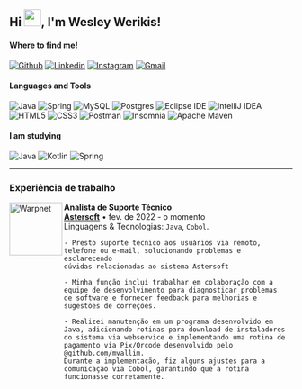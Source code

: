 ## Hi <img src="https://raw.githubusercontent.com/MartinHeinz/MartinHeinz/master/wave.gif" width="30px" style="max-width:100%;">, I'm Wesley Werikis!

#### Where to find me!

[![Github](https://img.shields.io/badge/-Github-000?style=flat&logo=Github&logoColor=white)](https://github.com/wesleywerikis)
[![Linkedin](https://img.shields.io/badge/-LinkedIn-blue?style=flat&logo=Linkedin&logoColor=white)](https://www.linkedin.com/in/wesleywerikis/)
[![Instagram](https://img.shields.io/badge/-Instagram-c13584?style=flat&labelColor=c13584&logo=instagram&logoColor=white)](https://www.instagram.com/wesleywerikis/)
[![Gmail](https://img.shields.io/badge/Gmail-D14836?style=flat&logo=gmail&logoColor=white)](mailto:contactuserwesley@gmail.com)

#### Languages and Tools

![Java](https://img.shields.io/badge/Java-%23ED8B00.svg?&style=flat&logo=java&logoColor=white)
![Spring](https://img.shields.io/badge/SpringBoot%20-%236DB33F.svg?&style=flat&logo=spring&logoColor=white)
![MySQL](https://img.shields.io/badge/MySQL-%2300f.svg?&style=flat&logo=mysql&logoColor=white)
![Postgres](https://img.shields.io/badge/Postgres-%23316192.svg?&style=flat&logo=postgresql&logoColor=white)
![Eclipse IDE](https://img.shields.io/badge/Eclipse%20IDE-%232C2255.svg?style=flat&logo=Eclipse%20IDE&logoColor=white)
![IntelliJ IDEA](https://img.shields.io/badge/IntelliJ%20IDEA-000000.svg?style=flat&logo=IntelliJ%20IDEA&logoColor=white)
![HTML5](https://img.shields.io/badge/HTML5%20-%23E34F26.svg?&style=flat&logo=html5&logoColor=white)
![CSS3](https://img.shields.io/badge/CSS3%20-%231572B6.svg?&style=flat&logo=css3&logoColor=white)
![Postman](https://img.shields.io/badge/Postman-FF6C37.svg?style=flat&logo=Postman&logoColor=white)
![Insomnia](https://img.shields.io/badge/Insomnia-5849BE.svg?style=flat&logo=Insomnia&logoColor=white)
![Apache Maven](https://img.shields.io/badge/Apache%20Maven-C71A36.svg?style=flat&logo=Apache%20Maven&logoColor=white)



#### I am studying

![Java](https://img.shields.io/badge/Java-%23ED8B00.svg?&style=flat&logo=java&logoColor=white)
![Kotlin](https://img.shields.io/badge/Kotlin-%230095D5.svg?&style=flat&logo=kotlin&logoColor=white)
![Spring](https://img.shields.io/badge/SpringBoot%20-%236DB33F.svg?&style=flat&logo=spring&logoColor=white)

----

### Experiência de trabalho

[<img align="left" height="94px" width="94px" alt="Warpnet" src="https://www.agenciadream.com/uploads/logomarca/img_3581_20161104.png"/>](https://www.astersoft.com.br/)

**Analista de Suporte Técnico** \
[**Astersoft**](https://www.astersoft.com.br/) • fev. de 2022 - o momento \
Linguagens & Tecnologias: `Java`, `Cobol`.

    - Presto suporte técnico aos usuários via remoto, telefone ou e-mail, solucionando problemas e esclarecendo 
    dúvidas relacionadas ao sistema Astersoft
    
    - Minha função inclui trabalhar em colaboração com a equipe de desenvolvimento para diagnosticar problemas
    de software e fornecer feedback para melhorias e sugestões de correções.
    
    - Realizei manutenção em um programa desenvolvido em Java, adicionando rotinas para download de instaladores 
    do sistema via webservice e implementando uma rotina de pagamento via Pix/Qrcode desenvolvido pelo @github.com/mvallim. 
    Durante a implementação, fiz alguns ajustes para a comunicação via Cobol, garantindo que a rotina funcionasse corretamente.


<br/>


